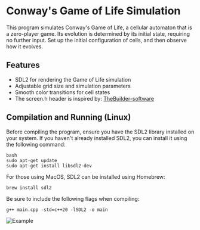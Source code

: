 # Conway's Game of Life Simulation

This program simulates Conway's Game of Life, a cellular automaton that is a zero-player game. Its evolution is determined by its initial state, requiring no further input. Set up the initial configuration of cells, and then observe how it evolves.

## Features

- SDL2 for rendering the Game of Life simulation
- Adjustable grid size and simulation parameters
- Smooth color transitions for cell states
- The screen.h header is inspired by: [TheBuilder-software](https://gist.github.com/TheBuilder-software)

## Compilation and Running (Linux)

Before compiling the program, ensure you have the SDL2 library installed on your system. If you haven't already installed SDL2, you can install it using the following command:

```
bash
sudo apt-get update
sudo apt-get install libsdl2-dev
```

For those using MacOS, SDL2 can be installed using Homebrew:

```
brew install sdl2
```

Be sure to include the following flags when compiling:

```
g++ main.cpp -std=c++20 -lSDL2 -o main
```

![Example](https://github.com/dylduhamel/Conways-GOL/assets/70403658/f9f511ec-50e5-484e-af52-66c98ad4ced3)

